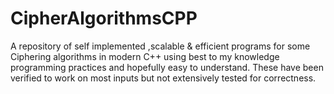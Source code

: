 # CipherAlgorithmsCPP
A repository of self implemented ,scalable &amp; efficient programs for some Ciphering algorithms in modern C++ using  best to my knowledge programming practices and hopefully easy to understand. These have been verified to work on most inputs but not extensively tested for correctness.
